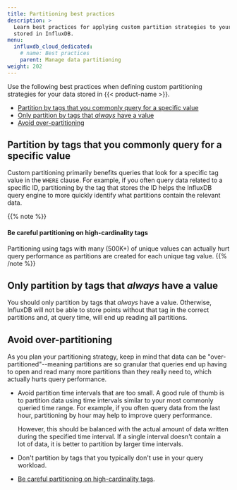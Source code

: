 ```yaml
---
title: Partitioning best practices
description: >
  Learn best practices for applying custom partition strategies to your data
  stored in InfluxDB.
menu:
  influxdb_cloud_dedicated:
    # name: Best practices
    parent: Manage data partitioning
weight: 202
---
```


Use the following best practices when defining custom partitioning strategies
for your data stored in {{< product-name >}}.

- [Partition by tags that you commonly query for a specific value](#partition-by-tags-that-you-commonly-query-for-a-specific-value)
- [Only partition by tags that _always_ have a value](#only-partition-by-tags-that-always-have-a-value)
- [Avoid over-partitioning](#avoid-over-partitioning)

## Partition by tags that you commonly query for a specific value

Custom partitioning primarily benefits queries that look for a specific tag
value in the `WHERE` clause. For example, if you often query data related to a
specific ID, partitioning by the tag that stores the ID helps the InfluxDB
query engine to more quickly identify what partitions contain the relevant data.

{{% note %}}
#### Be careful partitioning on high-cardinality tags

Partitioning using tags with many (500K+) of unique values can actually hurt
query performance as partitions are created for each unique tag value.
{{% /note %}}

## Only partition by tags that _always_ have a value

You should only partition by tags that _always_ have a value.
Otherwise, InfluxDB will not be able to store points without that tag in the
correct partitions and, at query time, will end up reading all partitions.

## Avoid over-partitioning

As you plan your partitioning strategy, keep in mind that data can be
"over-partitioned"--meaning partitions are so granular that queries end up
having to open and read many more partitions than they really need to, which
actually hurts query performance.

- Avoid partition time intervals that are too small. A good rule of thumb is to
  partition data using time intervals similar to your most commonly queried
  time range. For example, if you often query data from the last hour, partitioning by
  hour may help to improve query performance.
  
  However, this should be balanced with the actual amount of data written during
  the specified time interval. If a single interval doesn't contain a lot of data,
  it is better to partition by larger time intervals.

- Don't partition by tags that you typically don't use in your query workload.
- [Be careful partitioning on high-cardinality tags](#be-careful-partitioning-on-high-cardinality-tags).